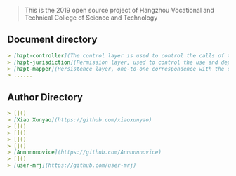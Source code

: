 > This is the 2019 open source project of Hangzhou Vocational and Technical College of Science and Technology

## Document directory
```markdown
> [hzpt-controller](The control layer is used to control the calls of the API interface and the service layer)
> [hzpt-jurisdiction](Permission layer, used to control the use and deployment of permissions)
> [hzpt-mapper](Persistence layer, one-to-one correspondence with the database)
> ......
```

## Author Directory
```markdown
> []()
> [Xiao Xunyao](https://github.com/xiaoxunyao)
> []()
> []()
> []()
> []()
> [Annnnnnovice](https://github.com/Annnnnnovice)
> []()
> [user-mrj](https://github.com/user-mrj)
```

